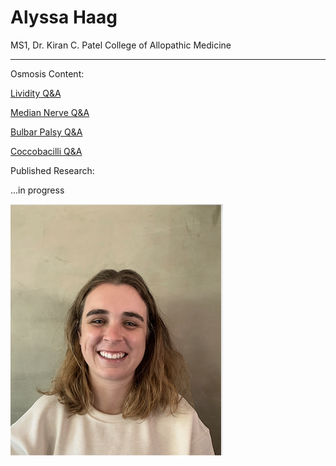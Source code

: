 # Alyssa Haag
MS1, Dr. Kiran C. Patel College of Allopathic Medicine 

---

Osmosis Content:

[Lividity Q&A](https://www.osmosis.org/answers/lividity)

[Median Nerve Q&A](https://www.osmosis.org/answers/median-nerve)

[Bulbar Palsy Q&A](https://www.osmosis.org/answers/bulbar-palsy)

[Coccobacilli Q&A](https://www.osmosis.org/answers/coccobacilli)

Published Research:

...in progress

![Me](/Pic2.png)


